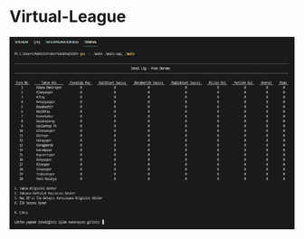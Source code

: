 # Virtual-League
<p align="center">
  <img width="590" height="340" src="https://github.com/alperokur/Virtual-League/blob/main/Pictures/1.png">
</p>



